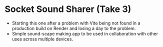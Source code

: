 # Socket Sound Sharer (Take 3)

- Starting this one after a problem with Vite being not found in a production build on Render and losing a day to the problem.
- Simple sound-scape making app to be used in collaboration with other uses across multiple devices.